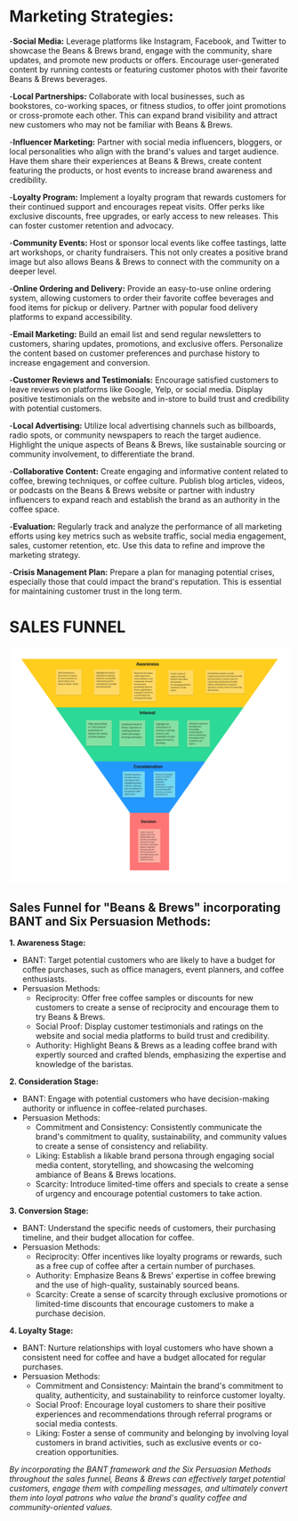 # Marketing Strategies:

-**Social Media:** 
Leverage platforms like Instagram, Facebook, and Twitter to showcase the Beans & Brews brand, engage with the community, share updates, and promote new products or offers. Encourage user-generated content by running contests or featuring customer photos with their favorite Beans & Brews beverages.

-**Local Partnerships:** 
Collaborate with local businesses, such as bookstores, co-working spaces, or fitness studios, to offer joint promotions or cross-promote each other. This can expand brand visibility and attract new customers who may not be familiar with Beans & Brews.

-**Influencer Marketing:**
Partner with social media influencers, bloggers, or local personalities who align with the brand's values and target audience. Have them share their experiences at Beans & Brews, create content featuring the products, or host events to increase brand awareness and credibility.

-**Loyalty Program:** 
Implement a loyalty program that rewards customers for their continued support and encourages repeat visits. Offer perks like exclusive discounts, free upgrades, or early access to new releases. This can foster customer retention and advocacy.

-**Community Events:** 
Host or sponsor local events like coffee tastings, latte art workshops, or charity fundraisers. This not only creates a positive brand image but also allows Beans & Brews to connect with the community on a deeper level.

-**Online Ordering and Delivery:** 
Provide an easy-to-use online ordering system, allowing customers to order their favorite coffee beverages and food items for pickup or delivery. Partner with popular food delivery platforms to expand accessibility.

-**Email Marketing:**
Build an email list and send regular newsletters to customers, sharing updates, promotions, and exclusive offers. Personalize the content based on customer preferences and purchase history to increase engagement and conversion.

-**Customer Reviews and Testimonials:** 
Encourage satisfied customers to leave reviews on platforms like Google, Yelp, or social media. Display positive testimonials on the website and in-store to build trust and credibility with potential customers.

-**Local Advertising:** 
Utilize local advertising channels such as billboards, radio spots, or community newspapers to reach the target audience. Highlight the unique aspects of Beans & Brews, like sustainable sourcing or community involvement, to differentiate the brand.

-**Collaborative Content:** 
Create engaging and informative content related to coffee, brewing techniques, or coffee culture. Publish blog articles, videos, or podcasts on the Beans & Brews website or partner with industry influencers to expand reach and establish the brand as an authority in the coffee space.

-**Evaluation:**
Regularly track and analyze the performance of all marketing efforts using key metrics such as website traffic, social media engagement, sales, customer retention, etc. Use this data to refine and improve the marketing strategy.

-**Crisis Management Plan:** 
Prepare a plan for managing potential crises, especially those that could impact the brand's reputation. This is essential for maintaining customer trust in the long term.

# SALES FUNNEL

![Sales Funnel](../docs/images/SalesFunnel.jpg)

## Sales Funnel for "Beans & Brews" incorporating BANT and Six Persuasion Methods:

**1. Awareness Stage:**
   - BANT: Target potential customers who are likely to have a budget for coffee purchases, such
as office managers, event planners, and coffee enthusiasts.
   - Persuasion Methods:
     - Reciprocity: Offer free coffee samples or discounts for new customers to create a sense of reciprocity and encourage them to try Beans & Brews.
     - Social Proof: Display customer testimonials and ratings on the website and social media platforms to build trust and credibility.
     - Authority: Highlight Beans & Brews as a leading coffee brand with expertly sourced and crafted blends, emphasizing the expertise and knowledge of the baristas.

**2. Consideration Stage:**
   - BANT: Engage with potential customers who have decision-making authority or influence in coffee-related purchases.
   - Persuasion Methods:
     - Commitment and Consistency: Consistently communicate the brand's commitment to quality, sustainability, and community values to create a sense of consistency and reliability.
     - Liking: Establish a likable brand persona through engaging social media content, storytelling, and showcasing the welcoming ambiance of Beans & Brews locations.
     - Scarcity: Introduce limited-time offers and specials to create a sense of urgency and encourage potential customers to take action.

**3. Conversion Stage:**
   - BANT: Understand the specific needs of customers, their purchasing timeline, and their budget allocation for coffee.
   - Persuasion Methods:
     - Reciprocity: Offer incentives like loyalty programs or rewards, such as a free cup of coffee after a certain number of purchases.
     - Authority: Emphasize Beans & Brews' expertise in coffee brewing and the use of high-quality, sustainably sourced beans.
     - Scarcity: Create a sense of scarcity through exclusive promotions or limited-time discounts that encourage customers to make a purchase decision.

**4. Loyalty Stage:**
   - BANT: Nurture relationships with loyal customers who have shown a consistent need for coffee and have a budget allocated for regular purchases.
   - Persuasion Methods:
     - Commitment and Consistency: Maintain the brand's commitment to quality, authenticity, and sustainability to reinforce customer loyalty.
     - Social Proof: Encourage loyal customers to share their positive experiences and recommendations through referral programs or social media contests.
     - Liking: Foster a sense of community and belonging by involving loyal customers in brand activities, such as exclusive events or co-creation opportunities.

_By incorporating the BANT framework and the Six Persuasion Methods throughout the sales funnel, Beans & Brews can effectively target potential customers, engage them with compelling messages, and ultimately convert them into loyal patrons who value the brand's quality coffee and community-oriented values._

